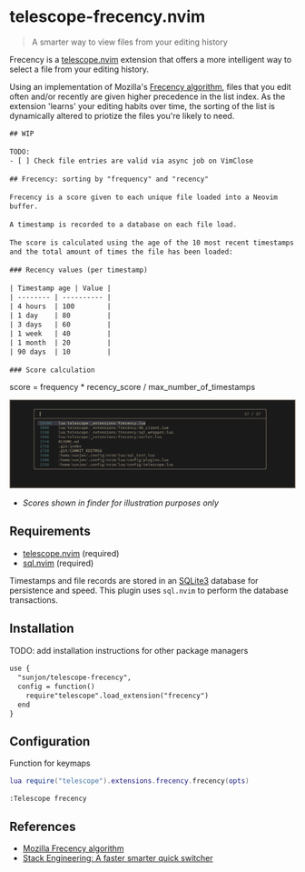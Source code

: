 # telescope-frecency.nvim

> A smarter way to view files from your editing history

Frecency is a [telescope.nvim](https://github.com/nvim-telescope/telescope.nvim) extension that offers a more intelligent way to select a file from your editing history.

Using an implementation of Mozilla's [Frecency algorithm](https://developer.mozilla.org/en-US/docs/Mozilla/Tech/Places/Frecency_algorithm), files that you edit often and/or recently are given higher precedence in the list index.
As the extension 'learns' your editing habits over time, the sorting of the list is dynamically altered to priotize the files you're likely to need.

```
## WIP

TODO:
- [ ] Check file entries are valid via async job on VimClose

## Frecency: sorting by "frequency" and "recency"

Frecency is a score given to each unique file loaded into a Neovim buffer.

A timestamp is recorded to a database on each file load.

The score is calculated using the age of the 10 most recent timestamps and the total amount of times the file has been loaded:

### Recency values (per timestamp)

| Timestamp age | Value |
| -------- | ---------- |
| 4 hours  | 100        |
| 1 day    | 80         | 
| 3 days   | 60         | 
| 1 week   | 40         | 
| 1 month  | 20         | 
| 90 days  | 10         | 

### Score calculation

```
score = frequency * recency_score / max_number_of_timestamps

<img src="https://raw.githubusercontent.com/sunjon/images/master/gh_readme_telescope_frecency.png" alt="screenshot" width="800"/>

* _Scores shown in finder for illustration purposes only_

## Requirements

- [telescope.nvim](https://github.com/nvim-telescope/telescope.nvim) (required)
- [sql.nvim](https://github.com/tami5/sql.nvim) (required)

Timestamps and file records are stored in an [SQLite3](https://www.sqlite.org/index.html) database for persistence and speed.
This plugin uses `sql.nvim` to perform the database transactions.



## Installation

TODO: add installation instructions for other package managers

```
use {
  "sunjon/telescope-frecency",
  config = function()
    require"telescope".load_extension("frecency")
  end
}

```

## Configuration

Function for keymaps

```lua
lua require("telescope").extensions.frecency.frecency(opts)
```

```
:Telescope frecency
```

## References

- [Mozilla Frecency algorithm](https://developer.mozilla.org/en-US/docs/Mozilla/Tech/Places/Frecency_algorithm)
- [Stack Engineering: A faster smarter quick switcher](https://slack.engineering/a-faster-smarter-quick-switcher/)
